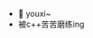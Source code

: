 - 👋 youxi~
- 被c++苦苦磨练ing

<!---
Youxi-me/Youxi-me is a ✨ special ✨ repository because its `README.md` (this file) appears on your GitHub profile.
You can click the Preview link to take a look at your changes.
--->
